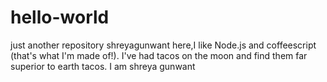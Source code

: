 # hello-world
just another repository
shreyagunwant here,I like Node.js and coffeescript (that's what I'm made of!).
I've had tacos on the moon and find them far superior to earth tacos.
I am shreya gunwant
